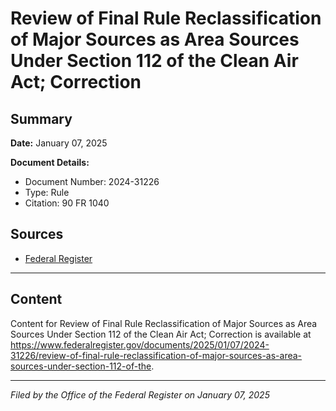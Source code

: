 # Review of Final Rule Reclassification of Major Sources as Area Sources Under Section 112 of the Clean Air Act; Correction

## Summary

**Date:** January 07, 2025

**Document Details:**
- Document Number: 2024-31226
- Type: Rule
- Citation: 90 FR 1040

## Sources
- [Federal Register](https://www.federalregister.gov/documents/2025/01/07/2024-31226/review-of-final-rule-reclassification-of-major-sources-as-area-sources-under-section-112-of-the)

---

## Content

Content for Review of Final Rule Reclassification of Major Sources as Area Sources Under Section 112 of the Clean Air Act; Correction is available at https://www.federalregister.gov/documents/2025/01/07/2024-31226/review-of-final-rule-reclassification-of-major-sources-as-area-sources-under-section-112-of-the.

---

*Filed by the Office of the Federal Register on January 07, 2025*
